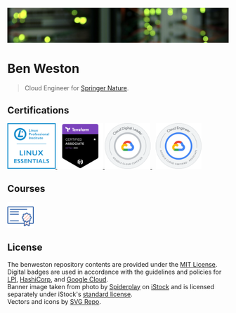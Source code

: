 ![Data Centre](/img/banner-image.png)

# Ben Weston

> Cloud Engineer for [Springer Nature](https://www.linkedin.com/company/springernature/).    

## Certifications

<div align="left">
    <p align="left">
        <a href="https://lpi.org/verify/LPI000423983/mbdrzy6994">
            <img src="https://github.com/benweston/benweston/blob/main/img/linux-essentials.png" width="109.563253" height="104.143162" alt="Linux Essentials Icon" />
        </a>
        <a href="https://www.credly.com/badges/a8eeb3a2-7db9-4d67-ba0d-3094fdec72fb/public_url">
            <img src="https://github.com/benweston/benweston/blob/main/img/terraform-associate-003.png" width="104.143162" height="104.143162" alt="Terraform Associate Icon" />
        </a>
        <a href="https://www.credly.com/badges/1fdddfeb-94d9-4f3e-8345-6ff18388631d/public_url">
            <img src="https://github.com/benweston/benweston/blob/main/img/cloud-digital-leader.png" width="104.143162" height="104.143162" alt="Cloud Digital Leader Icon" />
        </a>
        &nbsp;
        <a href="https://www.credly.com/badges/e9911f84-a114-4301-bf46-30e594290c5d/public_url">
            <img src="https://github.com/benweston/benweston/blob/main/img/associate-cloud-engineer.png" width="104.143162" height="104.143162" alt="Associate Cloud Engineer Icon" />
        </a>
    </p>
</div>

## Courses

<div align="left">
    <p align="left">
        <a href="https://github.com/benweston/benweston/blob/main/courses/courses.md">
            <img src="https://github.com/benweston/benweston/blob/main/img/courses.svg" width="60" height="60" alt="Courses Icon" />
        </a>
    </p>
</div>

## License

The benweston repository contents are provided under the [MIT License](https://github.com/benweston/benweston/blob/main/LICENSE).   
Digital badges are used in accordance with the guidelines and policies for [LPI](https://www.lpi.org/logos), [HashiCorp](https://www.hashicorp.com/certification), and [Google Cloud](https://cloud.google.com/certification/terms).   
Banner image taken from photo by [Spiderplay](https://www.istockphoto.com/portfolio/Spiderplay) on [iStock](https://www.istockphoto.com/photo/defocused-computer-servers-gm2051589970-563336239?clarity=false) and is licensed separately under iStock's [standard license](https://www.istockphoto.com/help/licenses).   
Vectors and icons by <a href="https://www.svgrepo.com" target="_blank">SVG Repo</a>.   

